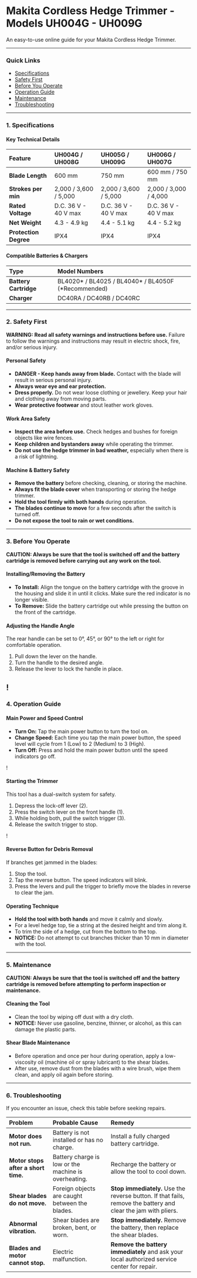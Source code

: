 # Makita Cordless Hedge Trimmer - Models UH004G - UH009G

An easy-to-use online guide for your Makita Cordless Hedge Trimmer.

---

### **Quick Links**
* [Specifications](#1-specifications)
* [Safety First](#2-safety-first)
* [Before You Operate](#3-before-you-operate)
* [Operation Guide](#4-operation-guide)
* [Maintenance](#5-maintenance)
* [Troubleshooting](#6-troubleshooting)

---

### **1. Specifications**

#### **Key Technical Details**
| Feature | UH004G / UH008G | UH005G / UH009G | UH006G / UH007G |
| :--- | :--- | :--- | :--- |
| **Blade Length** | 600 mm | 750 mm | 600 mm / 750 mm |
| **Strokes per min** | 2,000 / 3,600 / 5,000 | 2,000 / 3,600 / 5,000 | 2,000 / 3,000 / 4,000 |
| **Rated Voltage** | D.C. 36 V - 40 V max | D.C. 36 V - 40 V max | D.C. 36 V - 40 V max |
| **Net Weight** | 4.3 - 4.9 kg | 4.4 - 5.1 kg | 4.4 - 5.2 kg |
| **Protection Degree** | IPX4 | IPX4 | IPX4 |

#### **Compatible Batteries & Chargers**
| Type | Model Numbers |
| :--- | :--- |
| **Battery Cartridge** | BL4020* / BL4025 / BL4040* / BL4050F (*Recommended) |
| **Charger** | DC40RA / DC40RB / DC40RC |

---

### **2. Safety First**

**WARNING: Read all safety warnings and instructions before use.** Failure to follow the warnings and instructions may result in electric shock, fire, and/or serious injury.

#### **Personal Safety**
* **DANGER - Keep hands away from blade.** Contact with the blade will result in serious personal injury.
* **Always wear eye and ear protection.**
* **Dress properly.** Do not wear loose clothing or jewellery. Keep your hair and clothing away from moving parts.
* **Wear protective footwear** and stout leather work gloves.

#### **Work Area Safety**
* **Inspect the area before use.** Check hedges and bushes for foreign objects like wire fences.
* **Keep children and bystanders away** while operating the trimmer.
* **Do not use the hedge trimmer in bad weather,** especially when there is a risk of lightning.

#### **Machine & Battery Safety**
* **Remove the battery** before checking, cleaning, or storing the machine.
* **Always fit the blade cover** when transporting or storing the hedge trimmer.
* **Hold the tool firmly with both hands** during operation.
* **The blades continue to move** for a few seconds after the switch is turned off.
* **Do not expose the tool to rain or wet conditions.**

---

### **3. Before You Operate**

**CAUTION: Always be sure that the tool is switched off and the battery cartridge is removed before carrying out any work on the tool.**

#### **Installing/Removing the Battery**
* **To Install:** Align the tongue on the battery cartridge with the groove in the housing and slide it in until it clicks. Make sure the red indicator is no longer visible.
* **To Remove:** Slide the battery cartridge out while pressing the button on the front of the cartridge.

#### **Adjusting the Handle Angle**
The rear handle can be set to 0°, 45°, or 90° to the left or right for comfortable operation.
1.  Pull down the lever on the handle.
2.  Turn the handle to the desired angle.
3.  Release the lever to lock the handle in place.

!
---

### **4. Operation Guide**

#### **Main Power and Speed Control**
* **Turn On:** Tap the main power button to turn the tool on.
* **Change Speed:** Each time you tap the main power button, the speed level will cycle from 1 (Low) to 2 (Medium) to 3 (High).
* **Turn Off:** Press and hold the main power button until the speed indicators go off.

!
#### **Starting the Trimmer**
This tool has a dual-switch system for safety.
1.  Depress the lock-off lever (2).
2.  Press the switch lever on the front handle (1).
3.  While holding both, pull the switch trigger (3).
4.  Release the switch trigger to stop.

!
#### **Reverse Button for Debris Removal**
If branches get jammed in the blades:
1.  Stop the tool.
2.  Tap the reverse button. The speed indicators will blink.
3.  Press the levers and pull the trigger to briefly move the blades in reverse to clear the jam.

#### **Operating Technique**
* **Hold the tool with both hands** and move it calmly and slowly.
* For a level hedge top, tie a string at the desired height and trim along it.
* To trim the side of a hedge, cut from the bottom to the top.
* **NOTICE:** Do not attempt to cut branches thicker than 10 mm in diameter with the tool.

---

### **5. Maintenance**

**CAUTION: Always be sure that the tool is switched off and the battery cartridge is removed before attempting to perform inspection or maintenance.**

#### **Cleaning the Tool**
* Clean the tool by wiping off dust with a dry cloth.
* **NOTICE:** Never use gasoline, benzine, thinner, or alcohol, as this can damage the plastic parts.

#### **Shear Blade Maintenance**
* Before operation and once per hour during operation, apply a low-viscosity oil (machine oil or spray lubricant) to the shear blades.
* After use, remove dust from the blades with a wire brush, wipe them clean, and apply oil again before storing.

---

### **6. Troubleshooting**

If you encounter an issue, check this table before seeking repairs.

| Problem | Probable Cause | Remedy |
| :--- | :--- | :--- |
| **Motor does not run.** | Battery is not installed or has no charge. | Install a fully charged battery cartridge. |
| **Motor stops after a short time.** | Battery charge is low or the machine is overheating. | Recharge the battery or allow the tool to cool down. |
| **Shear blades do not move.** | Foreign objects are caught between the blades. | **Stop immediately.** Use the reverse button. If that fails, remove the battery and clear the jam with pliers. |
| **Abnormal vibration.** | Shear blades are broken, bent, or worn. | **Stop immediately.** Remove the battery, then replace the shear blades. |
| **Blades and motor cannot stop.** | Electric malfunction. | **Remove the battery immediately** and ask your local authorized service center for repair. |
